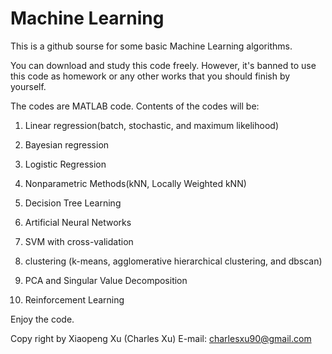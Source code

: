 Machine Learning
===============

This is a github sourse for some basic Machine Learning algorithms.

You can download and study this code freely. However, it's banned to use this code as 
homework or any other works that you should finish by yourself.

The codes are MATLAB code. Contents of the codes will be:

1. Linear regression(batch, stochastic, and maximum likelihood)

2. Bayesian regression

3. Logistic Regression

4. Nonparametric Methods(kNN, Locally Weighted kNN)

5. Decision Tree Learning

6. Artificial Neural Networks

7. SVM with cross-validation

8. clustering (k-means, agglomerative hierarchical clustering, and dbscan)

9. PCA  and Singular Value Decomposition

10. Reinforcement Learning

  Enjoy the code.
  
  Copy right by Xiaopeng Xu (Charles Xu)
  E-mail: charlesxu90@gmail.com
